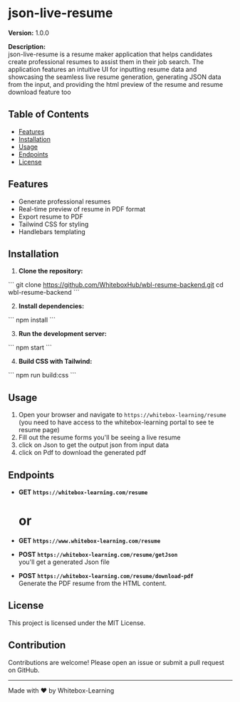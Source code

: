 # json-live-resume

**Version:** 1.0.0

**Description:**  
json-live-resume is a resume maker application that helps candidates create professional resumes to assist them in their job search. The application features an intuitive UI for inputting resume data and showcasing the seamless live resume generation, generating JSON data from the input, and providing the html preview of the resume and resume download feature too

## Table of Contents

- [Features](#features)
- [Installation](#installation)
- [Usage](#usage)
- [Endpoints](#endpoints)
- [License](#license)

## Features

- Generate professional resumes
- Real-time preview of resume in PDF format
- Export resume to PDF
- Tailwind CSS for styling
- Handlebars templating

## Installation

1. **Clone the repository:**

\`\`\`
git clone https://github.com/WhiteboxHub/wbl-resume-backend.git
cd wbl-resume-backend
\`\`\`
  
2. **Install dependencies:**

\`\`\`
npm install
\`\`\`

3. **Run the development server:**

\`\`\`
npm start
\`\`\`

4. **Build CSS with Tailwind:**

\`\`\`
npm run build:css
\`\`\`

## Usage

1. Open your browser and navigate to `https://whitebox-learning/resume`
 (you need to have access to the whitebox-learning portal to see te resume page)
2. Fill out the resume forms you'll be seeing a live resume
3. click on Json to get the output json from input data
4. click on Pdf to download the generated pdf

## Endpoints

- **GET `https://whitebox-learning.com/resume`**
  # or
- **GET `https://www.whitebox-learning.com/resume`**

- **POST `https://whitebox-learning.com/resume/getJson`**  
  you'll get a generated Json file 

- **POST `https://whitebox-learning.com/resume/download-pdf`**  
  Generate the PDF resume from the HTML content.

## License

This project is licensed under the MIT License.

## Contribution

Contributions are welcome! Please open an issue or submit a pull request on GitHub.

---

Made with ❤️ by Whitebox-Learning

